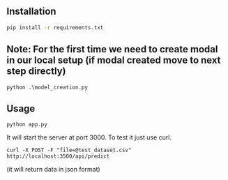 ## Installation


```bash
pip install -r requirements.txt
```
## Note: For the first time we need to create modal in our local setup (if modal created move to next step directly)

```
python .\model_creation.py
```


## Usage

```
python app.py
```

It will start the server at port 3000. To test it just use curl.

```
curl -X POST -F "file=@test_dataset.csv" http://localhost:3500/api/predict 
```
(it will return data in json format)